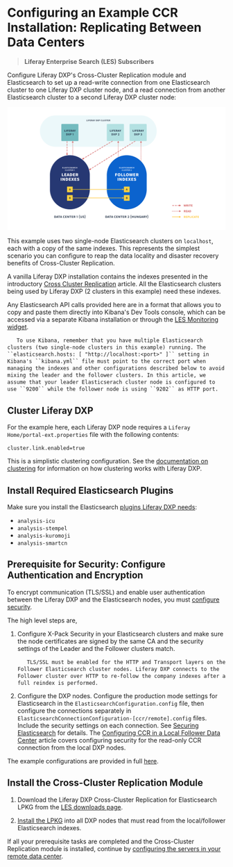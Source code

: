# Configuring an Example CCR Installation: Replicating Between Data Centers

> **Liferay Enterprise Search (LES) Subscribers**

Configure Liferay DXP's Cross-Cluster Replication module and Elasticsearch to set up a read-write connection from one Elasticsearch cluster to one Liferay DXP cluster node, and a read connection from another Elasticsearch cluster to a second Liferay DXP cluster node:

![With Cross-Cluster Replication, disparate data centers can hold synchronized Elasticsearch clusters with Liferay DXP indexes.](./configuring-an-example-ccr-installation-replicating-between-data-centers/images/01.png)

This example uses two single-node Elasticsearch clusters on `localhost`, each with a copy of the same indexes. This represents the simplest scenario you can configure to reap the data locality and disaster recovery benefits of Cross-Cluster Replication.

A vanilla Liferay DXP installation contains the indexes presented in the introductory [Cross Cluster Replication](./cross-cluster-replication.md#liferay-dxp-decide-which-indexes-to-replicate-from-the-remote-cluster) article. All the Elasticsearch clusters being used by Liferay DXP (2 clusters in this example) need these indexes.

Any Elasticsearch API calls provided here are in a format that allows you to copy and paste them directly into Kibana's Dev Tools console, which can be accessed via a separate Kibana installation or through the [LES Monitoring widget](../monitoring-elasticsearch.md).

```note::
   To use Kibana, remember that you have multiple Elasticsearch clusters (two single-node clusters in this example) running. The ``elasticsearch.hosts: [ "http://localhost:<port>" ]`` setting in Kibana's ``kibana.yml`` file must point to the correct port when managing the indexes and other configurations described below to avoid mixing the leader and the follower clusters. In this article, we assume that your leader Elasticserach cluster node is configured to use ``9200`` while the follower node is using ``9202`` as HTTP port.
```

## Cluster Liferay DXP 

For the example here, each Liferay DXP node requires a `Liferay Home/portal-ext.properties` file with the following contents:

```properties
cluster.link.enabled=true
```

This is a simplistic clustering configuration. See the [documentation on clustering](../../../installation-and-upgrades/setting-up-liferay-dxp/clustering-for-high-availability/clustering-for-high-availability.md) for information on how clustering works with Liferay DXP.

## Install Required Elasticsearch Plugins

Make sure you install the Elasticsearch [plugins Liferay DXP needs](../../installing-and-upgrading-a-search-engine/elasticsearch/installing-elasticsearch.md#install-elasticsearch):

- `analysis-icu`
- `analysis-stempel`
- `analysis-kuromoji`
- `analysis-smartcn`

## Prerequisite for Security: Configure Authentication and Encryption

To encrypt communication (TLS/SSL) and enable user authentication between the Liferay DXP and the Elasticsearch nodes, you must [configure security](../../installing-and-upgrading-a-search-engine/elasticsearch/securing-elasticsearch.md).

The high level steps are,

1. Configure X-Pack Security in your Elasticsearch clusters and make sure the node certificates are signed by the same CA and the security settings of the Leader and the Follower clusters match.

   ```note::
      TLS/SSL must be enabled for the HTTP and Transport layers on the Follower Elasticsearch cluster nodes. Liferay DXP connects to the Follower cluster over HTTP to re-follow the company indexes after a full reindex is performed.
   ```

1. Configure the DXP nodes. Configure the production mode settings for Elasticsearch in the `ElasticsearchConfiguration.config` file,  then configure the connections separately in `ElasticsearchConnectionConfiguration-[ccr/remote].config` files. Include the security settings on each connection. See [Securing Elasticsearch](../../installing-and-upgrading-a-search-engine/elasticsearch/securing-elasticsearch.md) for details. The [Configuring CCR in a Local Follower Data Center](./configuring-ccr-in-a-local-follower-data-center.md) article covers configuring security for the read-only CCR connection from the local DXP nodes.

The example configurations are provided in full [here](./ccr-basic-use-case-config-reference.md).

## Install the Cross-Cluster Replication Module

1. Download the Liferay DXP Cross-Cluster Replication for Elasticsearch LPKG from the [LES downloads page](https://customer.liferay.com/downloads).

1. [Install the LPKG](../../system-administration/installing-and-managing-apps/installing-apps/installing-apps.md) into all DXP nodes that must read from the local/follower Elasticsearch indexes.

If all your prerequisite tasks are completed and the Cross-Cluster Replication module is installed, continue by [configuring the servers in your remote data center](./configuring-ccr-in-a-remote-leader-data-center.md).
